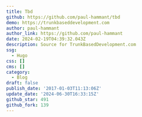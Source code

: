 ```yaml
---
title: Tbd
github: https://github.com/paul-hammant/tbd
demo: https://trunkbaseddevelopment.com
author: paul-hammant
author_link: https://github.com/paul-hammant
date: 2024-02-19T04:39:32.043Z
description: Source for TrunkBasedDevelopment.com
ssg:
  - Hugo
css: []
cms: []
category:
  - Blog
draft: false
publish_date: '2017-01-03T11:13:06Z'
update_date: '2024-06-30T16:33:15Z'
github_star: 491
github_fork: 139
---
```

